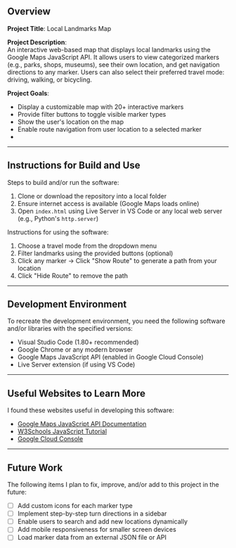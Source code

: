 ## Overview

**Project Title**: Local Landmarks Map

**Project Description**:  
An interactive web-based map that displays local landmarks using the Google Maps JavaScript API. It allows users to view categorized markers (e.g., parks, shops, museums), see their own location, and get navigation directions to any marker. Users can also select their preferred travel mode: driving, walking, or bicycling.

**Project Goals**:  
* Display a customizable map with 20+ interactive markers  
* Provide filter buttons to toggle visible marker types  
* Show the user's location on the map  
* Enable route navigation from user location to a selected marker
* 
---

## Instructions for Build and Use

Steps to build and/or run the software:

1. Clone or download the repository into a local folder  
2. Ensure internet access is available (Google Maps loads online)  
3. Open `index.html` using Live Server in VS Code or any local web server (e.g., Python's `http.server`)

Instructions for using the software:

1. Choose a travel mode from the dropdown menu  
2. Filter landmarks using the provided buttons (optional)  
3. Click any marker → Click "Show Route" to generate a path from your location  
4. Click "Hide Route" to remove the path  

---

## Development Environment

To recreate the development environment, you need the following software and/or libraries with the specified versions:

* Visual Studio Code (1.80+ recommended)
* Google Chrome or any modern browser
* Google Maps JavaScript API (enabled in Google Cloud Console)
* Live Server extension (if using VS Code)

---

## Useful Websites to Learn More

I found these websites useful in developing this software:

* [Google Maps JavaScript API Documentation](https://developers.google.com/maps/documentation/javascript/overview)
* [W3Schools JavaScript Tutorial](https://www.w3schools.com/js/)
* [Google Cloud Console](https://console.cloud.google.com/)

---

## Future Work

The following items I plan to fix, improve, and/or add to this project in the future:

* [ ] Add custom icons for each marker type  
* [ ] Implement step-by-step turn directions in a sidebar  
* [ ] Enable users to search and add new locations dynamically  
* [ ] Add mobile responsiveness for smaller screen devices  
* [ ] Load marker data from an external JSON file or API  
